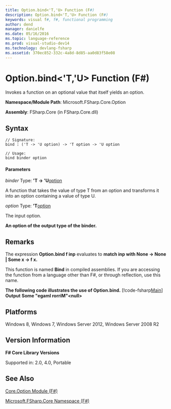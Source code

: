 ```yaml
---
title: Option.bind<'T,'U> Function (F#)
description: Option.bind<'T,'U> Function (F#)
keywords: visual f#, f#, functional programming
author: dend
manager: danielfe
ms.date: 05/16/2016
ms.topic: language-reference
ms.prod: visual-studio-dev14
ms.technology: devlang-fsharp
ms.assetid: 370ec852-332c-4a8d-8d85-aa0d83f58e08 
---
```


# Option.bind<'T,'U> Function (F#)

Invokes a function on an optional value that itself yields an option.

**Namespace/Module Path**: Microsoft.FSharp.Core.Option

**Assembly**: FSharp.Core (in FSharp.Core.dll)


## Syntax

```
// Signature:
bind : ('T -> 'U option) -> 'T option -> 'U option

// Usage:
bind binder option
```

#### Parameters
*binder*
Type: **'T -&gt; 'U**[option](https://msdn.microsoft.com/library/b08add48-34bf-4410-80a1-ef6a8daddc58)


A function that takes the value of type T from an option and transforms it into an option containing a value of type U.


*option*
Type: **'T**[option](https://msdn.microsoft.com/library/b08add48-34bf-4410-80a1-ef6a8daddc58)


The input option.



**An option of the output type of the binder.**
## Remarks
The expression **Option.bind f inp** evaluates to **match inp with None -&gt; None | Some x -&gt; f x.**

This function is named **Bind** in compiled assemblies. If you are accessing the function from a language other than F#, or through reflection, use this name.

**The following code illustrates the use of Option.bind.**
[!code-fsharp[Main](snippets/fsoptions/snippet1.fs)]
**Output**
**Some "egamI rorriM"&lt;null&gt;**
## Platforms
Windows 8, Windows 7, Windows Server 2012, Windows Server 2008 R2


## Version Information
**F# Core Library Versions**

Supported in: 2.0, 4.0, Portable




## See Also
[Core.Option Module &#40;F&#35;&#41;](Core.Option-Module-%5BFSharp%5D.md)

[Microsoft.FSharp.Core Namespace &#40;F&#35;&#41;](Microsoft.FSharp.Core-Namespace-%5BFSharp%5D.md)

